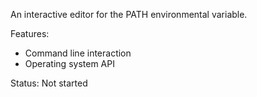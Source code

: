 An interactive editor for the PATH environmental variable.

Features:

- Command line interaction
- Operating system API

Status: Not started